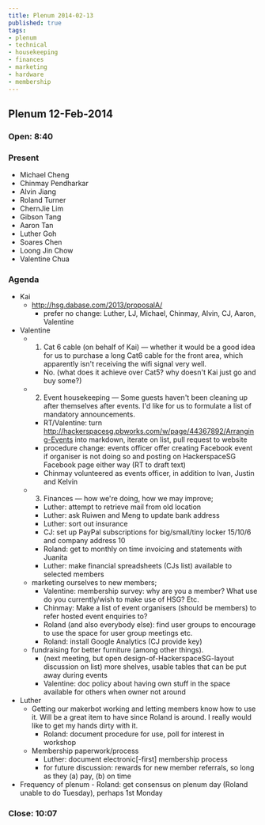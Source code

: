 ```yaml
---
title: Plenum 2014-02-13
published: true
tags:
- plenum
- technical
- housekeeping
- finances
- marketing
- hardware
- membership
---
```


## Plenum 12-Feb-2014

### Open: 8:40

### Present
- Michael Cheng
- Chinmay Pendharkar
- Alvin Jiang
- Roland Turner
- ChernJie Lim
- Gibson Tang
- Aaron Tan
- Luther Goh
- Soares Chen
- Loong Jin Chow
- Valentine Chua

### Agenda
- Kai
	- http://hsg.dabase.com/2013/proposalA/
		- prefer no change: Luther, LJ, Michael, Chinmay, Alvin, CJ, Aaron, Valentine
- Valentine
	- 1. Cat 6 cable (on behalf of Kai) — whether it would be a good idea for us to purchase a long Cat6 cable for the front area, which apparently isn't receiving the wifi signal very well.
		- No. (what does it achieve over Cat5? why doesn't Kai just go and buy some?)
	- 2. Event housekeeping — Some guests haven't been cleaning up after themselves after events. I'd like for us to formulate a list of mandatory announcements.
		- RT/Valentine: turn http://hackerspacesg.pbworks.com/w/page/44367892/Arranging-Events into markdown, iterate on list, pull request to website
		- procedure change: events officer offer creating Facebook event if organiser is not doing so and posting on HackerspaceSG Facebook page either way (RT to draft text)
		- Chinmay volunteered as events officer, in addition to Ivan, Justin and Kelvin
	- 3. Finances — how we're doing, how we may improve;
		- Luther: attempt to retrieve mail from old location
		- Luther: ask Ruiwen and Meng to update bank address
		- Luther: sort out insurance
		- CJ: set up PayPal subscriptions for big/small/tiny locker 15/10/6 and company address 10
		- Roland: get to monthly on time invoicing and statements with Juanita
		- Luther: make financial spreadsheets (CJs list) available to selected members
	- marketing ourselves to new members;
		- Valentine: membership survey: why are you a member? What use do you currently/wish to make use of HSG? Etc.
		- Chinmay: Make a list of event organisers (should be members) to refer hosted event enquiries to?
		- Roland (and also everybody else): find user groups to encourage to use the space for user group meetings etc.
		- Roland: install Google Analytics (CJ provide key)
	- fundraising for better furniture (among other things).
		- (next meeting, but open design-of-HackerspaceSG-layout discussion on list) more shelves, usable tables that can be put away during events
		- Valentine: doc policy about having own stuff in the space available for others when owner not around
- Luther
	- Getting our makerbot working and letting members know how to use it. Will be a great item to have since Roland is around. I really would like to get my hands dirty with it.
		- Roland: document procedure for use, poll for interest in workshop
	- Membership paperwork/process
		- Luther: document electronic[-first] membership process
		- for future discussion: rewards for new member referrals, so long as they (a) pay, (b) on time
- Frequency of plenum
		- Roland: get consensus on plenum day (Roland unable to do Tuesday), perhaps 1st Monday

### Close: 10:07
